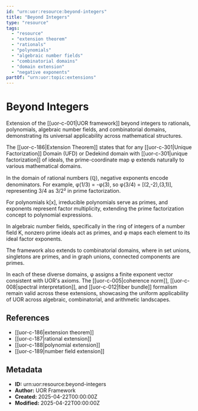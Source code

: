 ```yaml
---
id: "urn:uor:resource:beyond-integers"
title: "Beyond Integers"
type: "resource"
tags:
  - "resource"
  - "extension theorem"
  - "rationals"
  - "polynomials"
  - "algebraic number fields"
  - "combinatorial domains"
  - "domain extension"
  - "negative exponents"
partOf: "urn:uor:topic:extensions"
---
```


# Beyond Integers

Extension of the [[uor-c-001|UOR framework]] beyond integers to rationals, polynomials, algebraic number fields, and combinatorial domains, demonstrating its universal applicability across mathematical structures.

The [[uor-c-186|Extension Theorem]] states that for any [[uor-c-301|Unique Factorization]] Domain (UFD) or Dedekind domain with [[uor-c-301|unique factorization]] of ideals, the prime-coordinate map φ extends naturally to various mathematical domains.

In the domain of rational numbers (ℚ), negative exponents encode denominators. For example, φ(1/3) = -φ(3), so φ(3/4) = [(2,-2),(3,1)], representing 3/4 as 3/2² in prime factorization.

For polynomials k[x], irreducible polynomials serve as primes, and exponents represent factor multiplicity, extending the prime factorization concept to polynomial expressions.

In algebraic number fields, specifically in the ring of integers of a number field K, nonzero prime ideals act as primes, and φ maps each element to its ideal factor exponents.

The framework also extends to combinatorial domains, where in set unions, singletons are primes, and in graph unions, connected components are primes.

In each of these diverse domains, φ assigns a finite exponent vector consistent with UOR's axioms. The [[uor-c-005|coherence norm]], [[uor-c-008|spectral interpretation]], and [[uor-c-012|fiber bundle]] formalism remain valid across these extensions, showcasing the uniform applicability of UOR across algebraic, combinatorial, and arithmetic landscapes.

## References

- [[uor-c-186|extension theorem]]
- [[uor-c-187|rational extension]]
- [[uor-c-188|polynomial extension]]
- [[uor-c-189|number field extension]]

## Metadata

- **ID:** urn:uor:resource:beyond-integers
- **Author:** UOR Framework
- **Created:** 2025-04-22T00:00:00Z
- **Modified:** 2025-04-22T00:00:00Z
